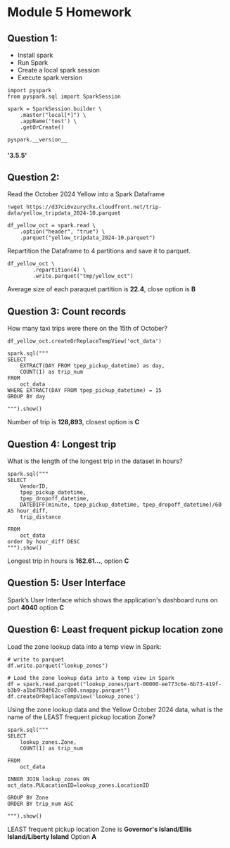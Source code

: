 # Module 5 Homework 

## Question 1:
- Install spark
- Run Spark
- Create a local spark session
- Execute spark.version
```
import pyspark
from pyspark.sql import SparkSession

spark = SparkSession.builder \
    .master("local[*]") \
    .appName('test') \
    .getOrCreate()
```
```
pyspark.__version__
```
#### '3.5.5'

## Question 2:
Read the October 2024 Yellow into a Spark Dataframe
```
!wget https://d37ci6vzurychx.cloudfront.net/trip-data/yellow_tripdata_2024-10.parquet

df_yellow_oct = spark.read \
    .option("header", "true") \
    .parquet("yellow_tripdata_2024-10.parquet")
```
Repartition the Dataframe to 4 partitions and save it to parquet.
```
df_yellow_oct \
        .repartition(4) \
        .write.parquet("tmp/yellow_oct")
```
Average size of each paraquet partition is **22.4**, close option is **B**

## Question 3: Count records 

How many taxi trips were there on the 15th of October?
```
df_yellow_oct.createOrReplaceTempView('oct_data')

spark.sql("""
SELECT
    EXTRACT(DAY FROM tpep_pickup_datetime) as day,
    COUNT(1) as trip_num
FROM
    oct_data
WHERE EXTRACT(DAY FROM tpep_pickup_datetime) = 15
GROUP BY day

""").show()
```
Number of trip is **128,893**, closest option is **C**

## Question 4: Longest trip

What is the length of the longest trip in the dataset in hours?
```
spark.sql("""
SELECT
    VendorID,
    tpep_pickup_datetime,
    tpep_dropoff_datetime,
    DATEDIFF(minute, tpep_pickup_datetime, tpep_dropoff_datetime)/60 AS hour_diff,
    trip_distance
    
FROM
    oct_data
order by hour_diff DESC
""").show()
```
Longest trip in hours is **162.61...**, option **C**

## Question 5: User Interface

Spark’s User Interface which shows the application's dashboard runs on port **4040** option **C**

## Question 6: Least frequent pickup location zone

Load the zone lookup data into a temp view in Spark:
```
# write to parquet
df.write.parquet("lookup_zones")

# Load the zone lookup data into a temp view in Spark
df = spark.read.parquet("lookup_zones/part-00000-ee773c6e-6b73-419f-b3b9-a1bd783df62c-c000.snappy.parquet")
df.createOrReplaceTempView('lookup_zones')
```
Using the zone lookup data and the Yellow October 2024 data, what is the name of the LEAST frequent pickup location Zone?
```
spark.sql("""
SELECT
    lookup_zones.Zone,
    COUNT(1) as trip_num
      
FROM
    oct_data

INNER JOIN lookup_zones ON oct_data.PULocationID=lookup_zones.LocationID

GROUP BY Zone
ORDER BY trip_num ASC

""").show()
```
LEAST frequent pickup location Zone is **Governor's Island/Ellis Island/Liberty Island** Option **A**
